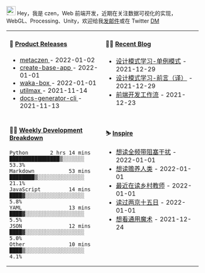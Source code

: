 
<img src="https://github.com/metaczen/metaczen/blob/master/octocat.gif" alt="hey" width="24"> Hey，我是 czen，Web 前端开发，近期在关注数据可视化的实现，WebGL、Processing、Unity，欢迎给我[发邮件](mailto:pealstyle@gmail.com)或在 Twitter [DM](https://twitter.com/ac_czen)

<table width="800px">
<tr>
<td valign="top" width="50%">

#### 🌾 <a href="https://github.com/metaczen/metaczen/blob/master/releases.md" target="_blank">Product Releases</a>

<!-- recent_releases starts -->
* <a href='https://github.com/metaczen/metaczen/releases/tag/v0.0.1' target='_blank'>metaczen </a> - 2022-01-02
* <a href='https://github.com/metaczen/create-base-app/releases/tag/v0.0.4' target='_blank'>create-base-app </a> - 2022-01-01
* <a href='https://github.com/metaczen/waka-box/releases/tag/v3.0.1' target='_blank'>waka-box </a> - 2022-01-01
* <a href='https://github.com/metaczen/utilmax/releases/tag/v1.0.7' target='_blank'>utilmax </a> - 2021-11-14
* <a href='https://github.com/metaczen/docs-generator-cli/releases/tag/v0.1.0' target='_blank'>docs-generator-cli </a> - 2021-11-13
<!-- recent_releases ends -->

</td>
<td valign="top" width="50%">

#### 🧗‍♂️ <a href="https://github.com/metaczen/blog/issues" target="_blank">Recent Blog</a>

<!-- blog starts -->
* <a href='https://www.github.com/metaczen/blog/issues/3' target='_blank'>设计模式学习-单例模式</a> - 2021-12-29
* <a href='https://www.github.com/metaczen/blog/issues/2' target='_blank'>设计模式学习-前言（译）</a> - 2021-12-29
* <a href='https://www.github.com/metaczen/blog/issues/1' target='_blank'>前端开发工作流</a> - 2021-12-23
<!-- blog ends -->

</td>
</tr>
<tr>
<td valign="top" width="50%">

#### 🤹‍♀️ <a href="https://gist.github.com/metaczen/0c39a3e7b4a372c6cff4a8714271308c" target="_blank">Weekly Development Breakdown</a>

<!-- code_time starts -->

```text
Python       2 hrs 14 mins  ████████████████▒░░░░░░░  53.3%
Markdown           53 mins  ████████▒░░░░░░░░░░░░░░░  21.1%
JavaScript         14 mins  ████▓░░░░░░░░░░░░░░░░░░░   5.8%
YAML               13 mins  ████▓░░░░░░░░░░░░░░░░░░░   5.5%
JSON               12 mins  ████▓░░░░░░░░░░░░░░░░░░░   5.0%
Other              10 mins  ████▒░░░░░░░░░░░░░░░░░░░   4.1%
```

<!-- code_time ends -->

</td>
<td valign="top" width="50%">

#### ⛷️ <a href="https://www.douban.com/people/yushangyuzui/" target="_blank">Inspire</a>

<!-- douban starts -->
* <a href='https://book.douban.com/subject/3571732/' target='_blank'>想读全频带阻塞干扰</a> - 2022-01-01
* <a href='https://book.douban.com/subject/26807576/' target='_blank'>想读赡养人类</a> - 2022-01-01
* <a href='https://book.douban.com/subject/10767124/' target='_blank'>最近在读乡村教师</a> - 2022-01-01
* <a href='https://book.douban.com/subject/35080870/' target='_blank'>读过两京十五日</a> - 2022-01-01
* <a href='http://movie.douban.com/subject/27073244/' target='_blank'>想看通用魔术</a> - 2021-12-24
<!-- douban ends -->

</td>
  </tr>
  </table>
